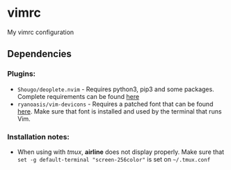# vimrc

My vimrc configuration

## Dependencies

### Plugins:

- `Shougo/deoplete.nvim` - Requires python3, pip3 and some packages. Complete requirements can be found [here](https://github.com/Shougo/deoplete.nvim#install)
- `ryanoasis/vim-devicons` - Requires a patched font that can be found [here](https://github.com/ryanoasis/nerd-fonts). Make sure that font is installed and used by the terminal that runs Vim.

### Installation notes:

- When using with *tmux*, **airline** does not display properly. Make sure that `set -g default-terminal "screen-256color"` is set on `~/.tmux.conf`

